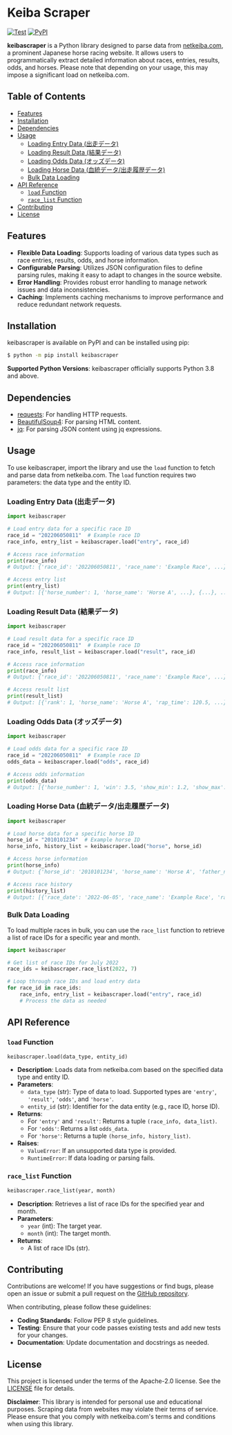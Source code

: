 # Keiba Scraper

[![Test](https://github.com/new-village/keibascraper/actions/workflows/test.yaml/badge.svg?branch=main)](https://github.com/new-village/keibascraper/actions/workflows/unittest.yaml)
[![PyPI](https://badge.fury.io/py/keibascraper.svg)](https://badge.fury.io/py/keibascraper)

**keibascraper** is a Python library designed to parse data from [netkeiba.com](https://www.netkeiba.com/), a prominent Japanese horse racing website. It allows users to programmatically extract detailed information about races, entries, results, odds, and horses. Please note that depending on your usage, this may impose a significant load on netkeiba.com.


## Table of Contents

- [Features](#features)
- [Installation](#installation)
- [Dependencies](#dependencies)
- [Usage](#usage)
  - [Loading Entry Data (出走データ)](#loading-entry-data)
  - [Loading Result Data (結果データ)](#loading-result-data)
  - [Loading Odds Data (オッズデータ)](#loading-odds-data)
  - [Loading Horse Data (血統データ/出走履歴データ)](#loading-horse-data)
  - [Bulk Data Loading](#bulk-data-loading)
- [API Reference](#api-reference)
  - [`load` Function](#load-function)
  - [`race_list` Function](#race_list-function)
- [Contributing](#contributing)
- [License](#license)


## Features

- **Flexible Data Loading**: Supports loading of various data types such as race entries, results, odds, and horse information.
- **Configurable Parsing**: Utilizes JSON configuration files to define parsing rules, making it easy to adapt to changes in the source website.
- **Error Handling**: Provides robust error handling to manage network issues and data inconsistencies.
- **Caching**: Implements caching mechanisms to improve performance and reduce redundant network requests.

## Installation

keibascraper is available on PyPI and can be installed using pip:

```bash
$ python -m pip install keibascraper
```

**Supported Python Versions**: keibascraper officially supports Python 3.8 and above.

## Dependencies

- [requests](https://pypi.org/project/requests/): For handling HTTP requests.
- [BeautifulSoup4](https://pypi.org/project/beautifulsoup4/): For parsing HTML content.
- [jq](https://pypi.org/project/jq/): For parsing JSON content using jq expressions.

## Usage

To use keibascraper, import the library and use the `load` function to fetch and parse data from netkeiba.com. The `load` function requires two parameters: the data type and the entity ID.

### Loading Entry Data (出走データ)

```python
import keibascraper

# Load entry data for a specific race ID
race_id = "202206050811"  # Example race ID
race_info, entry_list = keibascraper.load("entry", race_id)

# Access race information
print(race_info)
# Output: {'race_id': '202206050811', 'race_name': 'Example Race', ...}

# Access entry list
print(entry_list)
# Output: [{'horse_number': 1, 'horse_name': 'Horse A', ...}, {...}, ...]
```

### Loading Result Data (結果データ)

```python
import keibascraper

# Load result data for a specific race ID
race_id = "202206050811"  # Example race ID
race_info, result_list = keibascraper.load("result", race_id)

# Access race information
print(race_info)
# Output: {'race_id': '202206050811', 'race_name': 'Example Race', ...}

# Access result list
print(result_list)
# Output: [{'rank': 1, 'horse_name': 'Horse A', 'rap_time': 120.5, ...}, {...}, ...]
```

### Loading Odds Data (オッズデータ)

```python
import keibascraper

# Load odds data for a specific race ID
race_id = "202206050811"  # Example race ID
odds_data = keibascraper.load("odds", race_id)

# Access odds information
print(odds_data)
# Output: [{'horse_number': 1, 'win': 3.5, 'show_min': 1.2, 'show_max': 1.5, ...}, {...}, ...]
```

### Loading Horse Data (血統データ/出走履歴データ)

```python
import keibascraper

# Load horse data for a specific horse ID
horse_id = "2010101234"  # Example horse ID
horse_info, history_list = keibascraper.load("horse", horse_id)

# Access horse information
print(horse_info)
# Output: {'horse_id': '2010101234', 'horse_name': 'Horse A', 'father_name': 'Sire A', ...}

# Access race history
print(history_list)
# Output: [{'race_date': '2022-06-05', 'race_name': 'Example Race', 'rank': 1, ...}, {...}, ...]
```

### Bulk Data Loading

To load multiple races in bulk, you can use the `race_list` function to retrieve a list of race IDs for a specific year and month.

```python
import keibascraper

# Get list of race IDs for July 2022
race_ids = keibascraper.race_list(2022, 7)

# Loop through race IDs and load entry data
for race_id in race_ids:
    race_info, entry_list = keibascraper.load("entry", race_id)
    # Process the data as needed
```


## API Reference

### `load` Function

```python
keibascraper.load(data_type, entity_id)
```

- **Description**: Loads data from netkeiba.com based on the specified data type and entity ID.
- **Parameters**:
  - `data_type` (str): Type of data to load. Supported types are `'entry'`, `'result'`, `'odds'`, and `'horse'`.
  - `entity_id` (str): Identifier for the data entity (e.g., race ID, horse ID).
- **Returns**:
  - For `'entry'` and `'result'`: Returns a tuple `(race_info, data_list)`.
  - For `'odds'`: Returns a list `odds_data`.
  - For `'horse'`: Returns a tuple `(horse_info, history_list)`.
- **Raises**:
  - `ValueError`: If an unsupported data type is provided.
  - `RuntimeError`: If data loading or parsing fails.

### `race_list` Function

```python
keibascraper.race_list(year, month)
```

- **Description**: Retrieves a list of race IDs for the specified year and month.
- **Parameters**:
  - `year` (int): The target year.
  - `month` (int): The target month.
- **Returns**:
  - A list of race IDs (str).


## Contributing

Contributions are welcome! If you have suggestions or find bugs, please open an issue or submit a pull request on the [GitHub repository](https://github.com/new-village/keibascraper).

When contributing, please follow these guidelines:

- **Coding Standards**: Follow PEP 8 style guidelines.
- **Testing**: Ensure that your code passes existing tests and add new tests for your changes.
- **Documentation**: Update documentation and docstrings as needed.


## License

This project is licensed under the terms of the Apache-2.0 license. See the [LICENSE](https://github.com/new-village/keibascraper/blob/main/LICENSE) file for details.


**Disclaimer**: This library is intended for personal use and educational purposes. Scraping data from websites may violate their terms of service. Please ensure that you comply with netkeiba.com's terms and conditions when using this library.

